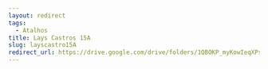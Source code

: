 ```yaml
---
layout: redirect
tags:
  - Atalhos
title: Lays Castros 15A
slug: layscastro15A
redirect_url: https://drive.google.com/drive/folders/1QBOKP_myKowIeqXPs5gnAHTuleKEi4qH?usp=drive_link
---
```

